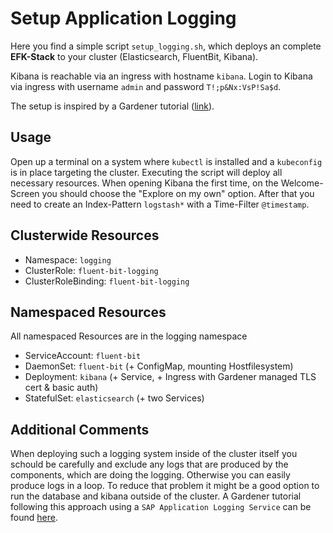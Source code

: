 # Setup Application Logging

Here you find a simple script `setup_logging.sh`, which deploys an complete **EFK-Stack** to your cluster (Elasticsearch, FluentBit, Kibana).

Kibana is reachable via an ingress with hostname `kibana`. Login to Kibana via ingress with username `admin` and password `T!;p&Nx:VsP!Sa$d`. 

The setup is inspired by a Gardener tutorial ([link](https://github.wdf.sap.corp/pages/kubernetes/gardener/015-tutorials/content/app/efk_logging/)). 

## Usage
Open up a terminal on a system where `kubectl` is installed and a `kubeconfig` is in place targeting the cluster.
Executing the script will deploy all necessary resources.
When opening Kibana the first time, on the Welcome-Screen you should choose the "Explore on my own" option.
After that you need to create an Index-Pattern `logstash*` with a Time-Filter `@timestamp`.

## Clusterwide Resources

- Namespace: `logging`
- ClusterRole: `fluent-bit-logging`
- ClusterRoleBinding: `fluent-bit-logging`

## Namespaced Resources
All namespaced Resources are in the logging namespace

- ServiceAccount: `fluent-bit`
- DaemonSet: `fluent-bit` (+ ConfigMap, mounting Hostfilesystem)
- Deployment: `kibana` (+ Service, + Ingress with Gardener managed TLS cert & basic auth)
- StatefulSet: `elasticsearch` (+ two Services)

## Additional Comments
When deploying such a logging system inside of the cluster itself you schould be carefully and exclude any logs that are produced by the components, which are doing the logging. Otherwise you can easily produce logs in a loop. 
To reduce that problem it might be a good option to run the database and kibana outside of the cluster. 
A Gardener tutorial following this approach using a `SAP Application Logging Service` can be found [here](https://github.wdf.sap.corp/pages/kubernetes/gardener/015-tutorials/content/howto/logging-as-a-service/).
 
